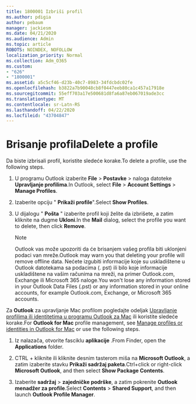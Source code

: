 ```yaml
---
title: 1800001 Izbriši profil
ms.author: pdigia
author: pebaum
manager: jackiesm
ms.date: 04/21/2020
ms.audience: Admin
ms.topic: article
ROBOTS: NOINDEX, NOFOLLOW
localization_priority: Normal
ms.collection: Adm_O365
ms.custom:
- "626"
- "1800001"
ms.assetid: a5c5cf46-d23b-40c7-8983-34fdcbdc02fe
ms.openlocfilehash: b3822a7b90048cb8f0447eeb80ca1c457a17918e
ms.sourcegitcommit: 55eff703a17e500681d8fa6a87eb067019ade3cc
ms.translationtype: MT
ms.contentlocale: sr-Latn-RS
ms.lasthandoff: 04/22/2020
ms.locfileid: "43704847"
---
```

# <a name="delete-a-profile"></a><span data-ttu-id="8fa19-102">Brisanje profila</span><span class="sxs-lookup"><span data-stu-id="8fa19-102">Delete a profile</span></span>

<span data-ttu-id="8fa19-103">Da biste izbrisali profil, koristite sledeće korake.</span><span class="sxs-lookup"><span data-stu-id="8fa19-103">To delete a profile, use the following steps.</span></span>
  
1. <span data-ttu-id="8fa19-104">U programu Outlook izaberite **File** \> **Postavke** \> naloga datoteke **Upravljanje profilima**.</span><span class="sxs-lookup"><span data-stu-id="8fa19-104">In Outlook, select **File** \> **Account Settings** \> **Manage Profiles**.</span></span>

2. <span data-ttu-id="8fa19-105">Izaberite opciju " **Prikaži profile**".</span><span class="sxs-lookup"><span data-stu-id="8fa19-105">Select **Show Profiles**.</span></span>

3. <span data-ttu-id="8fa19-106">U dijalogu " **Pošta** " izaberite profil koji želite da izbrišete, a zatim kliknite na dugme **Ukloni**.</span><span class="sxs-lookup"><span data-stu-id="8fa19-106">In the **Mail** dialog, select the profile you want to delete, then click **Remove**.</span></span>

    > [!NOTE]
    > <span data-ttu-id="8fa19-107">Outlook vas može upozoriti da će brisanjem vašeg profila biti uklonjeni podaci van mreže.</span><span class="sxs-lookup"><span data-stu-id="8fa19-107">Outlook may warn you that deleting your profile will remove offline data.</span></span> <span data-ttu-id="8fa19-108">Nećete izgubiti informacije koje su uskladištene u Outlook datotekama sa podacima (. pst) ili bilo koje informacije uskladištene na vašim računima na mreži, na primer Outlook.com, Exchange ili Microsoft 365 naloge.</span><span class="sxs-lookup"><span data-stu-id="8fa19-108">You won't lose any information stored in your Outlook Data Files (.pst) or any information stored in your online accounts, for example Outlook.com, Exchange, or Microsoft 365 accounts.</span></span>
  
<span data-ttu-id="8fa19-109">Za **Outlook** za upravljanje Mac profilom pogledajte odeljak [Upravljanje profilima ili identitetima u programu Outlook za Mac](https://support.office.com/article/fed2a955-74df-4a24-bef6-78a426958c4c.aspx) ili koristite sledeće korake.</span><span class="sxs-lookup"><span data-stu-id="8fa19-109">For **Outlook for Mac** profile management, see [Manage profiles or identities in Outlook for Mac](https://support.office.com/article/fed2a955-74df-4a24-bef6-78a426958c4c.aspx) or use the following steps.</span></span>
  
1. <span data-ttu-id="8fa19-110">Iz nalazača, otvorite fasciklu **aplikacije** .</span><span class="sxs-lookup"><span data-stu-id="8fa19-110">From Finder, open the **Applications** folder.</span></span>

2. <span data-ttu-id="8fa19-111">CTRL + kliknite ili kliknite desnim tasterom miša na **Microsoft Outlook**, a zatim izaberite stavku **Prikaži sadržaj paketa**.</span><span class="sxs-lookup"><span data-stu-id="8fa19-111">Ctrl+click or right-click **Microsoft Outlook**, and then select **Show Package Contents**.</span></span>

3. <span data-ttu-id="8fa19-112">Izaberite **sadržaj** \> **zajedničke podrške**, a zatim pokrenite **Outlook menadžer za profile**.</span><span class="sxs-lookup"><span data-stu-id="8fa19-112">Select **Contents** \> **Shared Support**, and then launch **Outlook Profile Manager**.</span></span>
